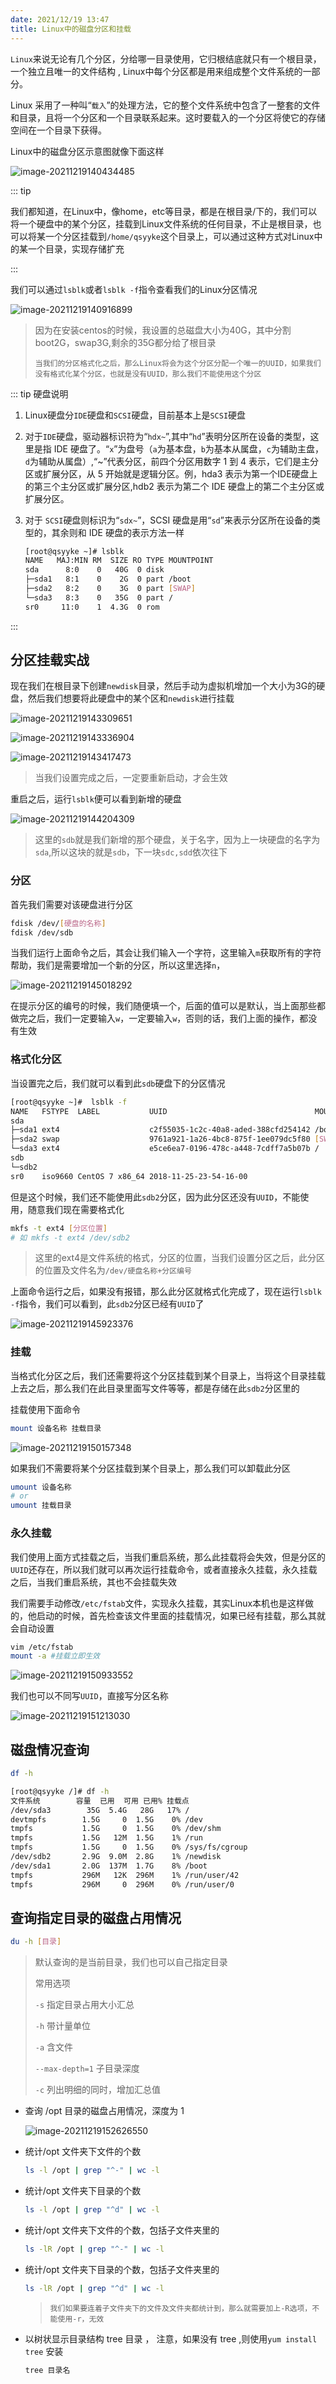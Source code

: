 ```yaml
---
date: 2021/12/19 13:47
title: Linux中的磁盘分区和挂载
---
```


`Linux`来说无论有几个分区，分给哪一目录使用，它归根结底就只有一个根目录，一个独立且唯一的文件结构 , Linux中每个分区都是用来组成整个文件系统的一部分。

Linux 采用了一种叫“`载入`”的处理方法，它的整个文件系统中包含了一整套的文件和目录，且将一个分区和一个目录联系起来。这时要载入的一个分区将使它的存储空间在一个目录下获得。

Linux中的磁盘分区示意图就像下面这样

![image-20211219140434485](https://ooszy.cco.vin/img/blog-note/image-20211219140434485.png?x-oss-process=style/pictureProcess1)

::: tip

我们都知道，在Linux中，像home，etc等目录，都是在根目录/下的，我们可以将一个硬盘中的某个分区，挂载到Linux文件系统的任何目录，不止是根目录，也可以将某一个分区挂载到`/home/qsyyke`这个目录上，可以通过这种方式对Linux中的某一个目录，实现存储扩充

:::



我们可以通过`lsblk`或者`lsblk -f`指令查看我们的Linux分区情况

![image-20211219140916899](https://ooszy.cco.vin/img/blog-note/image-20211219140916899.png?x-oss-process=style/pictureProcess1)

> 因为在安装centos的时候，我设置的总磁盘大小为40G，其中分割boot2G，swap3G,剩余的35G都分给了根目录
>
> `当我们的分区格式化之后，那么Linux将会为这个分区分配一个唯一的UUID，如果我们没有格式化某个分区，也就是没有UUID，那么我们不能使用这个分区`



::: tip 硬盘说明

1. Linux硬盘分`IDE`硬盘和`SCSI`硬盘，目前基本上是`SCSI`硬盘

2. 对于`IDE`硬盘，驱动器标识符为“`hdx~`”,其中“`hd`”表明分区所在设备的类型，这里是指 IDE 硬盘了。“`x`”为盘号（`a`为基本盘，`b`为基本从属盘，`c`为辅助主盘，`d`为辅助从属盘）,“~”代表分区，前四个分区用数字 1 到 4 表示，它们是主分区或扩展分区，从 5 开始就是逻辑分区。例，hda3 表示为第一个IDE硬盘上的第三个主分区或扩展分区,hdb2 表示为第二个 IDE 硬盘上的第二个主分区或扩展分区。

3. 对于 `SCSI`硬盘则标识为“`sdx~`”，SCSI 硬盘是用“`sd`”来表示分区所在设备的类型的，其余则和 IDE 硬盘的表示方法一样

   ```sh
   [root@qsyyke ~]# lsblk
   NAME   MAJ:MIN RM  SIZE RO TYPE MOUNTPOINT
   sda      8:0    0   40G  0 disk 
   ├─sda1   8:1    0    2G  0 part /boot
   ├─sda2   8:2    0    3G  0 part [SWAP]
   └─sda3   8:3    0   35G  0 part /
   sr0     11:0    1  4.3G  0 rom  
   ```

   

:::





## 分区挂载实战

现在我们在根目录下创建`newdisk`目录，然后手动为虚拟机增加一个大小为3G的硬盘，然后我们想要将此硬盘中的某个区和`newdisk`进行挂载

![image-20211219143309651](https://ooszy.cco.vin/img/blog-note/image-20211219143309651.png?x-oss-process=style/pictureProcess1)

![image-20211219143336904](https://ooszy.cco.vin/img/blog-note/image-20211219143336904.png?x-oss-process=style/pictureProcess1)

![image-20211219143417473](https://ooszy.cco.vin/img/blog-note/image-20211219143417473.png?x-oss-process=style/pictureProcess1)



> 当我们设置完成之后，一定要重新启动，才会生效

重启之后，运行`lsblk`便可以看到新增的硬盘

![image-20211219144204309](https://ooszy.cco.vin/img/blog-note/image-20211219144204309.png?x-oss-process=style/pictureProcess1)

> 这里的`sdb`就是我们新增的那个硬盘，关于名字，因为上一块硬盘的名字为`sda`,所以这块的就是`sdb`，下一块`sdc,sdd`依次往下



### 分区

首先我们需要对该硬盘进行分区

```sh
fdisk /dev/[硬盘的名称]
fdisk /dev/sdb
```

当我们运行上面命令之后，其会让我们输入一个字符，这里输入`m`获取所有的字符帮助，我们是需要增加一个新的分区，所以这里选择`n`，

![image-20211219145018292](https://ooszy.cco.vin/img/blog-note/image-20211219145018292.png?x-oss-process=style/pictureProcess1)

在提示分区的编号的时候，我们随便填一个，后面的值可以是默认，当上面那些都做完之后，我们一定要输入`w`，一定要输入`w`，否则的话，我们上面的操作，都没有生效



### 格式化分区

当设置完之后，我们就可以看到此`sdb`硬盘下的分区情况

```sh
[root@qsyyke ~]#  lsblk -f
NAME   FSTYPE  LABEL           UUID                                 MOUNTPOINT
sda                                                                 
├─sda1 ext4                    c2f55035-1c2c-40a8-aded-388cfd254142 /boot
├─sda2 swap                    9761a921-1a26-4bc8-875f-1ee079dc5f80 [SWAP]
└─sda3 ext4                    e5ce6ea7-0196-478c-a448-7cdff7a5b07b /
sdb                                                                 
└─sdb2                                                              
sr0    iso9660 CentOS 7 x86_64 2018-11-25-23-54-16-00              
```

但是这个时候，我们还不能使用此`sdb2`分区，因为此分区还没有`UUID`，不能使用，随意我们现在需要格式化

```sh
mkfs -t ext4 [分区位置]
# 如 mkfs -t ext4 /dev/sdb2
```

> 这里的ext4是文件系统的格式，分区的位置，当我们设置分区之后，此分区的位置及文件名为`/dev/硬盘名称+分区编号`



上面命令运行之后，如果没有报错，那么此分区就格式化完成了，现在运行`lsblk -f`指令，我们可以看到，此`sdb2`分区已经有`UUID`了

![image-20211219145923376](https://ooszy.cco.vin/img/blog-note/image-20211219145923376.png?x-oss-process=style/pictureProcess1)





### 挂载

当格式化分区之后，我们还需要将这个分区挂载到某个目录上，当将这个目录挂载上去之后，那么我们在此目录里面写文件等等，都是存储在此`sdb2`分区里的

挂载使用下面命令

```sh
mount 设备名称 挂载目录
```

![image-20211219150157348](https://ooszy.cco.vin/img/blog-note/image-20211219150157348.png?x-oss-process=style/pictureProcess1)



如果我们不需要将某个分区挂载到某个目录上，那么我们可以卸载此分区

```sh
umount 设备名称
# or
umount 挂载目录
```



### 永久挂载

我们使用上面方式挂载之后，当我们重启系统，那么此挂载将会失效，但是分区的`UUID`还存在，所以我们就可以再次运行挂载命令，或者直接永久挂载，永久挂载之后，当我们重启系统，其也不会挂载失效

我们需要手动修改`/etc/fstab`文件，实现永久挂载，其实Linux本机也是这样做的，他启动的时候，首先检查该文件里面的挂载情况，如果已经有挂载，那么其就会自动设置

```sh
vim /etc/fstab
mount -a #挂载立即生效
```

![image-20211219150933552](https://ooszy.cco.vin/img/blog-note/image-20211219150933552.png?x-oss-process=style/pictureProcess1)

我们也可以不同写`UUID`，直接写分区名称

![image-20211219151213030](https://ooszy.cco.vin/img/blog-note/image-20211219151213030.png?x-oss-process=style/pictureProcess1)





## 磁盘情况查询

```sh
df -h
```

```sh
[root@qsyyke /]# df -h
文件系统        容量  已用  可用 已用% 挂载点
/dev/sda3        35G  5.4G   28G   17% /
devtmpfs        1.5G     0  1.5G    0% /dev
tmpfs           1.5G     0  1.5G    0% /dev/shm
tmpfs           1.5G   12M  1.5G    1% /run
tmpfs           1.5G     0  1.5G    0% /sys/fs/cgroup
/dev/sdb2       2.9G  9.0M  2.8G    1% /newdisk
/dev/sda1       2.0G  137M  1.7G    8% /boot
tmpfs           296M   12K  296M    1% /run/user/42
tmpfs           296M     0  296M    0% /run/user/0
```





## 查询指定目录的磁盘占用情况

```sh
du -h [目录]
```

> 默认查询的是当前目录，我们也可以自己指定目录
>
> 常用选项
>
> `-s` 指定目录占用大小汇总 
>
> `-h` 带计量单位 
>
> `-a` 含文件 
>
> `--max-depth=1` 子目录深度 
>
> `-c` 列出明细的同时，增加汇总值 



- 查询 /opt 目录的磁盘占用情况，深度为 1

  ![image-20211219152626550](https://ooszy.cco.vin/img/blog-note/image-20211219152626550.png?x-oss-process=style/pictureProcess1)

  

- 统计/opt 文件夹下文件的个数 

  ```sh
  ls -l /opt | grep "^-" | wc -l
  ```

- 统计/opt 文件夹下目录的个数

  ```sh
  ls -l /opt | grep "^d" | wc -l
  ```

- 统计/opt 文件夹下文件的个数，包括子文件夹里的

  ```sh
  ls -lR /opt | grep "^-" | wc -l
  ```

- 统计/opt 文件夹下目录的个数，包括子文件夹里的

  ```sh
  ls -lR /opt | grep "^d" | wc -l
  ```

  > `我们如果要连着子文件夹下的文件及文件夹都统计到，那么就需要加上-R选项，不能使用-r，无效`

- 以树状显示目录结构 tree 目录 ， 注意，如果没有 tree ,则使用`yum install tree` 安装

  ```sh
  tree 目录名
  ```

  

  